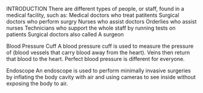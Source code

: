 INTRODUCTION
There are different types of people, or staff, found in a medical facility, such as: 
  Medical doctors who treat patitents
  Surgical doctors who perform surgry
     Nurses who assist doctors
     Orderlies who assist nurses
  Technicians who support the whole staff by running tests on patients
Surgical doctors also called A surgeon

Blood Pressure Cuff
A blood pressure cuff is used to measure the pressure of (blood vessels that carry blood away from the heart). Veins then return that blood to the heart. Perfect blood pressure is different for everyone.

Endoscope
An endoscope is used to perform minimally invasive surgeries by inflating the body cavity with air and using cameras to see inside without exposing the body to air.



